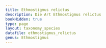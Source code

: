 ```yaml
---
title: Ethmostigmus relictus
description: Die Art Ethmostigmus relictus
bookHidden: true
type: page
layout: taxonomy_species
datafile: ethmostigmus_relictus
genus: Ethmostigmus
---
```


